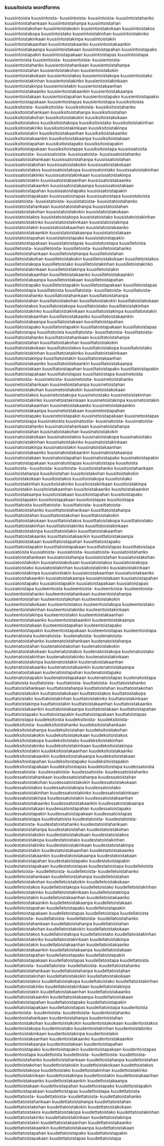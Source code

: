 
### kuusitoista wordforms

kuusiintoista
kuusiintoista-
kuusiintoista‐
kuusiintoista‑
kuusiintoistahanko
kuusiintoistahankaan
kuusiintoistahanpa
kuusiintoistahan
kuusiintoistakohan
kuusiintoistakokin
kuusiintoistakokaan
kuusiintoistakos
kuusiintoistakopa
kuusiintoistako
kuusiintoistakinhan
kuusiintoistakinko
kuusiintoistakinkaan
kuusiintoistakinpa
kuusiintoistakin
kuusiintoistakaanhan
kuusiintoistakaanko
kuusiintoistakaankin
kuusiintoistakaanpa
kuusiintoistakaan
kuusiintoistapahan
kuusiintoistapako
kuusiintoistapakin
kuusiintoistapakaan
kuusiintoistapas
kuusiintoistapa
kuusientoista
kuusientoista-
kuusientoista‐
kuusientoista‑
kuusientoistahanko
kuusientoistahankaan
kuusientoistahanpa
kuusientoistahan
kuusientoistakohan
kuusientoistakokin
kuusientoistakokaan
kuusientoistakos
kuusientoistakopa
kuusientoistako
kuusientoistakinhan
kuusientoistakinko
kuusientoistakinkaan
kuusientoistakinpa
kuusientoistakin
kuusientoistakaanhan
kuusientoistakaanko
kuusientoistakaankin
kuusientoistakaanpa
kuusientoistakaan
kuusientoistapahan
kuusientoistapako
kuusientoistapakin
kuusientoistapakaan
kuusientoistapas
kuusientoistapa
kuusiksitoista
kuusiksitoista-
kuusiksitoista‐
kuusiksitoista‑
kuusiksitoistahanko
kuusiksitoistahankaan
kuusiksitoistahanpa
kuusiksitoistahan
kuusiksitoistakohan
kuusiksitoistakokin
kuusiksitoistakokaan
kuusiksitoistakos
kuusiksitoistakopa
kuusiksitoistako
kuusiksitoistakinhan
kuusiksitoistakinko
kuusiksitoistakinkaan
kuusiksitoistakinpa
kuusiksitoistakin
kuusiksitoistakaanhan
kuusiksitoistakaanko
kuusiksitoistakaankin
kuusiksitoistakaanpa
kuusiksitoistakaan
kuusiksitoistapahan
kuusiksitoistapako
kuusiksitoistapakin
kuusiksitoistapakaan
kuusiksitoistapas
kuusiksitoistapa
kuusissatoista
kuusissatoista-
kuusissatoista‐
kuusissatoista‑
kuusissatoistahanko
kuusissatoistahankaan
kuusissatoistahanpa
kuusissatoistahan
kuusissatoistakohan
kuusissatoistakokin
kuusissatoistakokaan
kuusissatoistakos
kuusissatoistakopa
kuusissatoistako
kuusissatoistakinhan
kuusissatoistakinko
kuusissatoistakinkaan
kuusissatoistakinpa
kuusissatoistakin
kuusissatoistakaanhan
kuusissatoistakaanko
kuusissatoistakaankin
kuusissatoistakaanpa
kuusissatoistakaan
kuusissatoistapahan
kuusissatoistapako
kuusissatoistapakin
kuusissatoistapakaan
kuusissatoistapas
kuusissatoistapa
kuusistatoista
kuusistatoista-
kuusistatoista‐
kuusistatoista‑
kuusistatoistahanko
kuusistatoistahankaan
kuusistatoistahanpa
kuusistatoistahan
kuusistatoistakohan
kuusistatoistakokin
kuusistatoistakokaan
kuusistatoistakos
kuusistatoistakopa
kuusistatoistako
kuusistatoistakinhan
kuusistatoistakinko
kuusistatoistakinkaan
kuusistatoistakinpa
kuusistatoistakin
kuusistatoistakaanhan
kuusistatoistakaanko
kuusistatoistakaankin
kuusistatoistakaanpa
kuusistatoistakaan
kuusistatoistapahan
kuusistatoistapako
kuusistatoistapakin
kuusistatoistapakaan
kuusistatoistapas
kuusistatoistapa
kuusilletoista
kuusilletoista-
kuusilletoista‐
kuusilletoista‑
kuusilletoistahanko
kuusilletoistahankaan
kuusilletoistahanpa
kuusilletoistahan
kuusilletoistakohan
kuusilletoistakokin
kuusilletoistakokaan
kuusilletoistakos
kuusilletoistakopa
kuusilletoistako
kuusilletoistakinhan
kuusilletoistakinko
kuusilletoistakinkaan
kuusilletoistakinpa
kuusilletoistakin
kuusilletoistakaanhan
kuusilletoistakaanko
kuusilletoistakaankin
kuusilletoistakaanpa
kuusilletoistakaan
kuusilletoistapahan
kuusilletoistapako
kuusilletoistapakin
kuusilletoistapakaan
kuusilletoistapas
kuusilletoistapa
kuusillatoista
kuusillatoista-
kuusillatoista‐
kuusillatoista‑
kuusillatoistahanko
kuusillatoistahankaan
kuusillatoistahanpa
kuusillatoistahan
kuusillatoistakohan
kuusillatoistakokin
kuusillatoistakokaan
kuusillatoistakos
kuusillatoistakopa
kuusillatoistako
kuusillatoistakinhan
kuusillatoistakinko
kuusillatoistakinkaan
kuusillatoistakinpa
kuusillatoistakin
kuusillatoistakaanhan
kuusillatoistakaanko
kuusillatoistakaankin
kuusillatoistakaanpa
kuusillatoistakaan
kuusillatoistapahan
kuusillatoistapako
kuusillatoistapakin
kuusillatoistapakaan
kuusillatoistapas
kuusillatoistapa
kuusiltatoista
kuusiltatoista-
kuusiltatoista‐
kuusiltatoista‑
kuusiltatoistahanko
kuusiltatoistahankaan
kuusiltatoistahanpa
kuusiltatoistahan
kuusiltatoistakohan
kuusiltatoistakokin
kuusiltatoistakokaan
kuusiltatoistakos
kuusiltatoistakopa
kuusiltatoistako
kuusiltatoistakinhan
kuusiltatoistakinko
kuusiltatoistakinkaan
kuusiltatoistakinpa
kuusiltatoistakin
kuusiltatoistakaanhan
kuusiltatoistakaanko
kuusiltatoistakaankin
kuusiltatoistakaanpa
kuusiltatoistakaan
kuusiltatoistapahan
kuusiltatoistapako
kuusiltatoistapakin
kuusiltatoistapakaan
kuusiltatoistapas
kuusiltatoistapa
kuusinetoista
kuusinetoista-
kuusinetoista‐
kuusinetoista‑
kuusinetoistahanko
kuusinetoistahankaan
kuusinetoistahanpa
kuusinetoistahan
kuusinetoistakohan
kuusinetoistakokin
kuusinetoistakokaan
kuusinetoistakos
kuusinetoistakopa
kuusinetoistako
kuusinetoistakinhan
kuusinetoistakinko
kuusinetoistakinkaan
kuusinetoistakinpa
kuusinetoistakin
kuusinetoistakaanhan
kuusinetoistakaanko
kuusinetoistakaankin
kuusinetoistakaanpa
kuusinetoistakaan
kuusinetoistapahan
kuusinetoistapako
kuusinetoistapakin
kuusinetoistapakaan
kuusinetoistapas
kuusinetoistapa
kuusinatoista
kuusinatoista-
kuusinatoista‐
kuusinatoista‑
kuusinatoistahanko
kuusinatoistahankaan
kuusinatoistahanpa
kuusinatoistahan
kuusinatoistakohan
kuusinatoistakokin
kuusinatoistakokaan
kuusinatoistakos
kuusinatoistakopa
kuusinatoistako
kuusinatoistakinhan
kuusinatoistakinko
kuusinatoistakinkaan
kuusinatoistakinpa
kuusinatoistakin
kuusinatoistakaanhan
kuusinatoistakaanko
kuusinatoistakaankin
kuusinatoistakaanpa
kuusinatoistakaan
kuusinatoistapahan
kuusinatoistapako
kuusinatoistapakin
kuusinatoistapakaan
kuusinatoistapas
kuusinatoistapa
kuusitoista
kuusitoista-
kuusitoista‐
kuusitoista‑
kuusitoistahanko
kuusitoistahankaan
kuusitoistahanpa
kuusitoistahan
kuusitoistakohan
kuusitoistakokin
kuusitoistakokaan
kuusitoistakos
kuusitoistakopa
kuusitoistako
kuusitoistakinhan
kuusitoistakinko
kuusitoistakinkaan
kuusitoistakinpa
kuusitoistakin
kuusitoistakaanhan
kuusitoistakaanko
kuusitoistakaankin
kuusitoistakaanpa
kuusitoistakaan
kuusitoistapahan
kuusitoistapako
kuusitoistapakin
kuusitoistapakaan
kuusitoistapas
kuusitoistapa
kuusittatoista
kuusittatoista-
kuusittatoista‐
kuusittatoista‑
kuusittatoistahanko
kuusittatoistahankaan
kuusittatoistahanpa
kuusittatoistahan
kuusittatoistakohan
kuusittatoistakokin
kuusittatoistakokaan
kuusittatoistakos
kuusittatoistakopa
kuusittatoistako
kuusittatoistakinhan
kuusittatoistakinko
kuusittatoistakinkaan
kuusittatoistakinpa
kuusittatoistakin
kuusittatoistakaanhan
kuusittatoistakaanko
kuusittatoistakaankin
kuusittatoistakaanpa
kuusittatoistakaan
kuusittatoistapahan
kuusittatoistapako
kuusittatoistapakin
kuusittatoistapakaan
kuusittatoistapas
kuusittatoistapa
kuusiatoista
kuusiatoista-
kuusiatoista‐
kuusiatoista‑
kuusiatoistahanko
kuusiatoistahankaan
kuusiatoistahanpa
kuusiatoistahan
kuusiatoistakohan
kuusiatoistakokin
kuusiatoistakokaan
kuusiatoistakos
kuusiatoistakopa
kuusiatoistako
kuusiatoistakinhan
kuusiatoistakinko
kuusiatoistakinkaan
kuusiatoistakinpa
kuusiatoistakin
kuusiatoistakaanhan
kuusiatoistakaanko
kuusiatoistakaankin
kuusiatoistakaanpa
kuusiatoistakaan
kuusiatoistapahan
kuusiatoistapako
kuusiatoistapakin
kuusiatoistapakaan
kuusiatoistapas
kuusiatoistapa
kuuteentoista
kuuteentoista-
kuuteentoista‐
kuuteentoista‑
kuuteentoistahanko
kuuteentoistahankaan
kuuteentoistahanpa
kuuteentoistahan
kuuteentoistakohan
kuuteentoistakokin
kuuteentoistakokaan
kuuteentoistakos
kuuteentoistakopa
kuuteentoistako
kuuteentoistakinhan
kuuteentoistakinko
kuuteentoistakinkaan
kuuteentoistakinpa
kuuteentoistakin
kuuteentoistakaanhan
kuuteentoistakaanko
kuuteentoistakaankin
kuuteentoistakaanpa
kuuteentoistakaan
kuuteentoistapahan
kuuteentoistapako
kuuteentoistapakin
kuuteentoistapakaan
kuuteentoistapas
kuuteentoistapa
kuutenatoista
kuutenatoista-
kuutenatoista‐
kuutenatoista‑
kuutenatoistahanko
kuutenatoistahankaan
kuutenatoistahanpa
kuutenatoistahan
kuutenatoistakohan
kuutenatoistakokin
kuutenatoistakokaan
kuutenatoistakos
kuutenatoistakopa
kuutenatoistako
kuutenatoistakinhan
kuutenatoistakinko
kuutenatoistakinkaan
kuutenatoistakinpa
kuutenatoistakin
kuutenatoistakaanhan
kuutenatoistakaanko
kuutenatoistakaankin
kuutenatoistakaanpa
kuutenatoistakaan
kuutenatoistapahan
kuutenatoistapako
kuutenatoistapakin
kuutenatoistapakaan
kuutenatoistapas
kuutenatoistapa
kuuttatoista
kuuttatoista-
kuuttatoista‐
kuuttatoista‑
kuuttatoistahanko
kuuttatoistahankaan
kuuttatoistahanpa
kuuttatoistahan
kuuttatoistakohan
kuuttatoistakokin
kuuttatoistakokaan
kuuttatoistakos
kuuttatoistakopa
kuuttatoistako
kuuttatoistakinhan
kuuttatoistakinko
kuuttatoistakinkaan
kuuttatoistakinpa
kuuttatoistakin
kuuttatoistakaanhan
kuuttatoistakaanko
kuuttatoistakaankin
kuuttatoistakaanpa
kuuttatoistakaan
kuuttatoistapahan
kuuttatoistapako
kuuttatoistapakin
kuuttatoistapakaan
kuuttatoistapas
kuuttatoistapa
kuudeksitoista
kuudeksitoista-
kuudeksitoista‐
kuudeksitoista‑
kuudeksitoistahanko
kuudeksitoistahankaan
kuudeksitoistahanpa
kuudeksitoistahan
kuudeksitoistakohan
kuudeksitoistakokin
kuudeksitoistakokaan
kuudeksitoistakos
kuudeksitoistakopa
kuudeksitoistako
kuudeksitoistakinhan
kuudeksitoistakinko
kuudeksitoistakinkaan
kuudeksitoistakinpa
kuudeksitoistakin
kuudeksitoistakaanhan
kuudeksitoistakaanko
kuudeksitoistakaankin
kuudeksitoistakaanpa
kuudeksitoistakaan
kuudeksitoistapahan
kuudeksitoistapako
kuudeksitoistapakin
kuudeksitoistapakaan
kuudeksitoistapas
kuudeksitoistapa
kuudessatoista
kuudessatoista-
kuudessatoista‐
kuudessatoista‑
kuudessatoistahanko
kuudessatoistahankaan
kuudessatoistahanpa
kuudessatoistahan
kuudessatoistakohan
kuudessatoistakokin
kuudessatoistakokaan
kuudessatoistakos
kuudessatoistakopa
kuudessatoistako
kuudessatoistakinhan
kuudessatoistakinko
kuudessatoistakinkaan
kuudessatoistakinpa
kuudessatoistakin
kuudessatoistakaanhan
kuudessatoistakaanko
kuudessatoistakaankin
kuudessatoistakaanpa
kuudessatoistakaan
kuudessatoistapahan
kuudessatoistapako
kuudessatoistapakin
kuudessatoistapakaan
kuudessatoistapas
kuudessatoistapa
kuudestatoista
kuudestatoista-
kuudestatoista‐
kuudestatoista‑
kuudestatoistahanko
kuudestatoistahankaan
kuudestatoistahanpa
kuudestatoistahan
kuudestatoistakohan
kuudestatoistakokin
kuudestatoistakokaan
kuudestatoistakos
kuudestatoistakopa
kuudestatoistako
kuudestatoistakinhan
kuudestatoistakinko
kuudestatoistakinkaan
kuudestatoistakinpa
kuudestatoistakin
kuudestatoistakaanhan
kuudestatoistakaanko
kuudestatoistakaankin
kuudestatoistakaanpa
kuudestatoistakaan
kuudestatoistapahan
kuudestatoistapako
kuudestatoistapakin
kuudestatoistapakaan
kuudestatoistapas
kuudestatoistapa
kuudelletoista
kuudelletoista-
kuudelletoista‐
kuudelletoista‑
kuudelletoistahanko
kuudelletoistahankaan
kuudelletoistahanpa
kuudelletoistahan
kuudelletoistakohan
kuudelletoistakokin
kuudelletoistakokaan
kuudelletoistakos
kuudelletoistakopa
kuudelletoistako
kuudelletoistakinhan
kuudelletoistakinko
kuudelletoistakinkaan
kuudelletoistakinpa
kuudelletoistakin
kuudelletoistakaanhan
kuudelletoistakaanko
kuudelletoistakaankin
kuudelletoistakaanpa
kuudelletoistakaan
kuudelletoistapahan
kuudelletoistapako
kuudelletoistapakin
kuudelletoistapakaan
kuudelletoistapas
kuudelletoistapa
kuudellatoista
kuudellatoista-
kuudellatoista‐
kuudellatoista‑
kuudellatoistahanko
kuudellatoistahankaan
kuudellatoistahanpa
kuudellatoistahan
kuudellatoistakohan
kuudellatoistakokin
kuudellatoistakokaan
kuudellatoistakos
kuudellatoistakopa
kuudellatoistako
kuudellatoistakinhan
kuudellatoistakinko
kuudellatoistakinkaan
kuudellatoistakinpa
kuudellatoistakin
kuudellatoistakaanhan
kuudellatoistakaanko
kuudellatoistakaankin
kuudellatoistakaanpa
kuudellatoistakaan
kuudellatoistapahan
kuudellatoistapako
kuudellatoistapakin
kuudellatoistapakaan
kuudellatoistapas
kuudellatoistapa
kuudeltatoista
kuudeltatoista-
kuudeltatoista‐
kuudeltatoista‑
kuudeltatoistahanko
kuudeltatoistahankaan
kuudeltatoistahanpa
kuudeltatoistahan
kuudeltatoistakohan
kuudeltatoistakokin
kuudeltatoistakokaan
kuudeltatoistakos
kuudeltatoistakopa
kuudeltatoistako
kuudeltatoistakinhan
kuudeltatoistakinko
kuudeltatoistakinkaan
kuudeltatoistakinpa
kuudeltatoistakin
kuudeltatoistakaanhan
kuudeltatoistakaanko
kuudeltatoistakaankin
kuudeltatoistakaanpa
kuudeltatoistakaan
kuudeltatoistapahan
kuudeltatoistapako
kuudeltatoistapakin
kuudeltatoistapakaan
kuudeltatoistapas
kuudeltatoistapa
kuudentoista
kuudentoista-
kuudentoista‐
kuudentoista‑
kuudentoistahanko
kuudentoistahankaan
kuudentoistahanpa
kuudentoistahan
kuudentoistakohan
kuudentoistakokin
kuudentoistakokaan
kuudentoistakos
kuudentoistakopa
kuudentoistako
kuudentoistakinhan
kuudentoistakinko
kuudentoistakinkaan
kuudentoistakinpa
kuudentoistakin
kuudentoistakaanhan
kuudentoistakaanko
kuudentoistakaankin
kuudentoistakaanpa
kuudentoistakaan
kuudentoistapahan
kuudentoistapako
kuudentoistapakin
kuudentoistapakaan
kuudentoistapas
kuudentoistapa
kuudettoista
kuudettoista-
kuudettoista‐
kuudettoista‑
kuudettoistahanko
kuudettoistahankaan
kuudettoistahanpa
kuudettoistahan
kuudettoistakohan
kuudettoistakokin
kuudettoistakokaan
kuudettoistakos
kuudettoistakopa
kuudettoistako
kuudettoistakinhan
kuudettoistakinko
kuudettoistakinkaan
kuudettoistakinpa
kuudettoistakin
kuudettoistakaanhan
kuudettoistakaanko
kuudettoistakaankin
kuudettoistakaanpa
kuudettoistakaan
kuudettoistapahan
kuudettoistapako
kuudettoistapakin
kuudettoistapakaan
kuudettoistapas
kuudettoistapa
kuudettatoista
kuudettatoista-
kuudettatoista‐
kuudettatoista‑
kuudettatoistahanko
kuudettatoistahankaan
kuudettatoistahanpa
kuudettatoistahan
kuudettatoistakohan
kuudettatoistakokin
kuudettatoistakokaan
kuudettatoistakos
kuudettatoistakopa
kuudettatoistako
kuudettatoistakinhan
kuudettatoistakinko
kuudettatoistakinkaan
kuudettatoistakinpa
kuudettatoistakin
kuudettatoistakaanhan
kuudettatoistakaanko
kuudettatoistakaankin
kuudettatoistakaanpa
kuudettatoistakaan
kuudettatoistapahan
kuudettatoistapako
kuudettatoistapakin
kuudettatoistapakaan
kuudettatoistapas
kuudettatoistapa

